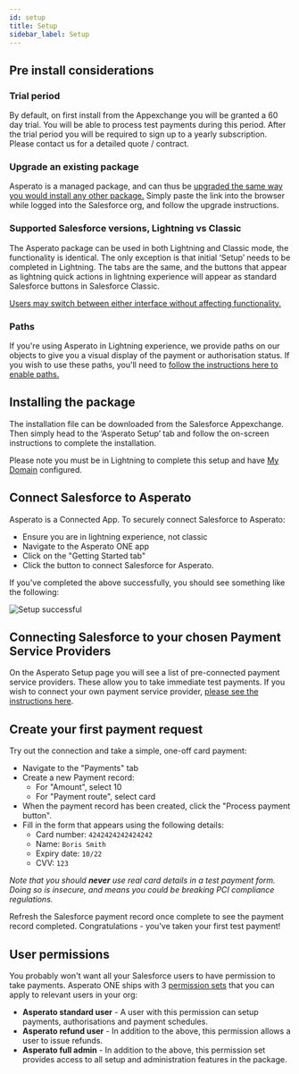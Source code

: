 ```yaml
---
id: setup
title: Setup
sidebar_label: Setup
---
```


## Pre install considerations
 
### Trial period
By default, on first install from the Appexchange you will be granted a 60 day trial. You will be able to process test payments during this period. After the trial period you will be required to sign up to a yearly subscription. Please contact us for a detailed quote / contract.
 
### Upgrade an existing package
Asperato is a managed package, and can thus be <a href="https://help.salesforce.com/articleView?id=distribution_upgrading_packages.htm&amp;type=5" target="_blank">upgraded the same way you would install any other package.</a> Simply paste the link into the browser while logged into the Salesforce org, and follow the upgrade instructions.
 
### Supported Salesforce versions, Lightning vs Classic
The Asperato package can be used in both Lightning and Classic mode, the functionality is identical. The only exception is that initial ‘Setup’ needs to be completed in Lightning. The tabs are the same, and the buttons that appear as lightning quick actions in lightning experience will appear as standard Salesforce buttons in Salesforce Classic.

<a target="_blank" href="https://help.salesforce.com/articleView?id=000230642&amp;type=1">Users may switch between either interface without affecting functionality.</a>

### Paths
If you're using Asperato in Lightning experience, we provide paths on our objects to give you a visual display of the payment or authorisation status. If you wish to use these paths, you'll need to <a href="https://help.salesforce.com/articleView?id=path_enable.htm&type=5" target="_blank">follow the instructions here to enable paths.</a>
 
## Installing the package
The installation file can be downloaded from the Salesforce Appexchange. 
Then simply head to the ‘Asperato Setup’ tab and follow the on-screen instructions to complete the installation. 
 
Please note you must be in Lightning to complete this setup and have <a href="https://help.salesforce.com/articleView?id=domain_name_overview.htm&r=https%3A%2F%2Fwww.google.com%2F&amp;type=5" target="_blank">My Domain</a> configured.  
 
## Connect Salesforce to Asperato
Asperato is a Connected App. To securely connect Salesforce to Asperato:

 - Ensure you are in lightning experience, not classic
 - Navigate to the Asperato ONE app
 - Click on the "Getting Started tab"
 - Click the button to connect Salesforce for Asperato.

If you've completed the above successfully, you should see something like the following:

![Setup successful](/userdocs/img/overview/setup_success.png "Setup successful")
 
## Connecting Salesforce to your chosen Payment Service Providers
On the Asperato Setup page you will see a list of pre-connected payment service providers. These allow you to take immediate test payments. If you wish to connect your own payment service provider, [please see the instructions here](gatewaykeys).
 
## Create your first payment request
Try out the connection and take a simple, one-off card payment:

- Navigate to the "Payments" tab
- Create a new Payment record:
  - For "Amount", select 10
  - For "Payment route", select card
- When the payment record has been created, click the "Process payment button".
- Fill in the form that appears using the following details:
  - Card number: `4242424242424242`
  - Name: `Boris Smith`
  - Expiry date: `10/22`
  - CVV: `123`

*Note that you should **never** use real card details in a test payment form. Doing so is insecure, and means you could be breaking PCI compliance regulations.*
 
Refresh the Salesforce payment record once complete to see the payment record completed. Congratulations - you've taken your first test payment!

## User permissions
You probably won't want all your Salesforce users to have permission to take payments. Asperato ONE ships with 3 <a href="https://help.salesforce.com/articleView?id=perm_sets_overview.htm&type=5" target="_blank">permission sets</a> that you can apply to relevant users in your org:

 - **Asperato standard user** - A user with this permission can setup payments, authorisations and payment schedules.
 - **Asperato refund user** - In addition to the above, this permission allows a user to issue refunds.
 - **Asperato full admin** - In addition to the above, this permission set provides access to all setup and administration features in the package.
